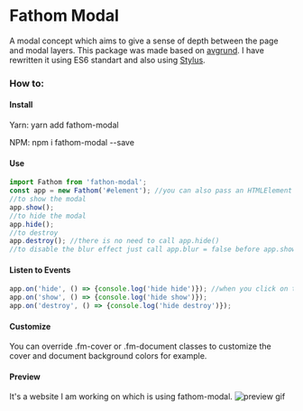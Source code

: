 # Fathom Modal

A modal concept which aims to give a sense of depth between the page and modal layers.
This package was made based on 
<a href="https://github.com/hakimel/avgrund" target="_blank">avgrund</a>. I have rewritten
it using ES6 standart and also using
<a href="http://stylus-lang.com/" target="_blank">Stylus</a>.

### How to:

#### Install
Yarn: yarn add fathom-modal

NPM: npm i fathom-modal --save

#### Use
```javascript
import Fathom from 'fathon-modal';
const app = new Fathom('#element'); //you can also pass an HTMLElement
//to show the modal
app.show();
//to hide the modal
app.hide();
//to destroy
app.destroy(); //there is no need to call app.hide()
//to disable the blur effect just call app.blur = false before app.show()
```

#### Listen to Events
```javascript
app.on('hide', () => {console.log('hide hide')}); //when you click on the cover, the modal will hide, so this event is very usefull on this case
app.on('show', () => {console.log('hide show')});
app.on('destroy', () => {console.log('hide destroy')});
```
#### Customize

You can override .fm-cover or .fm-document classes to customize the cover and document
background colors for example.

#### Preview

It's a website I am working on which is using fathom-modal.
![preview gif](https://i.ibb.co/wWs8xnz/fathom-modal.gif)
